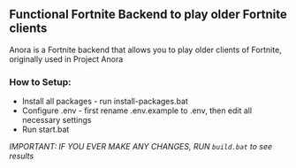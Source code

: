 ## Functional Fortnite Backend to play older Fortnite clients

Anora is a Fortnite backend that allows you to play older clients of Fortnite, originally used in Project Anora

### How to Setup:

* Install all packages - run install-packages.bat
* Configure .env - first rename .env.example to .env, then edit all necessary settings
* Run start.bat

*IMPORTANT: IF YOU EVER MAKE ANY CHANGES, RUN ``build.bat`` to see results*

